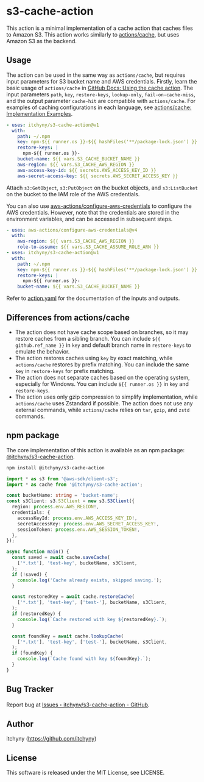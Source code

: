 # s3-cache-action
This action is a minimal implementation of a cache action that caches files to Amazon S3.
This action works similarly to [actions/cache](https://github.com/actions/cache), but uses Amazon S3 as the backend.

## Usage
The action can be used in the same way as `actions/cache`, but requires input parameters for S3 bucket name and AWS credentials.
Firstly, learn the basic usage of `actions/cache` in [GitHub Docs: Using the cache action](https://docs.github.com/en/actions/using-workflows/caching-dependencies-to-speed-up-workflows#using-the-cache-action).
The input parameters `path`, `key`, `restore-keys`, `lookup-only`, `fail-on-cache-miss`, and the output parameter `cache-hit` are compatible with `actions/cache`.
For examples of caching configurations in each language, see [actions/cache: Implementation Examples](https://github.com/actions/cache#implementation-examples).

```yaml
- uses: itchyny/s3-cache-action@v1
  with:
    path: ~/.npm
    key: npm-${{ runner.os }}-${{ hashFiles('**/package-lock.json') }}
    restore-keys: |
      npm-${{ runner.os }}-
    bucket-name: ${{ vars.S3_CACHE_BUCKET_NAME }}
    aws-region: ${{ vars.S3_CACHE_AWS_REGION }}
    aws-access-key-id: ${{ secrets.AWS_ACCESS_KEY_ID }}
    aws-secret-access-key: ${{ secrets.AWS_SECRET_ACCESS_KEY }}
```

Attach `s3:GetObject`, `s3:PutObject` on the bucket objects, and `s3:ListBucket` on the bucket to the IAM role of the AWS credentials.

You can also use [aws-actions/configure-aws-credentials](https://github.com/aws-actions/configure-aws-credentials) to configure the AWS credentials.
However, note that the credentials are stored in the environment variables, and can be accessed in subsequent steps.

```yaml
- uses: aws-actions/configure-aws-credentials@v4
  with:
    aws-region: ${{ vars.S3_CACHE_AWS_REGION }}
    role-to-assume: ${{ vars.S3_CACHE_ASSUME_ROLE_ARN }}
- uses: itchyny/s3-cache-action@v1
  with:
    path: ~/.npm
    key: npm-${{ runner.os }}-${{ hashFiles('**/package-lock.json') }}
    restore-keys: |
      npm-${{ runner.os }}-
    bucket-name: ${{ vars.S3_CACHE_BUCKET_NAME }}
```

Refer to [action.yaml](https://github.com/itchyny/s3-cache-action/blob/main/action.yaml) for the documentation of the inputs and outputs.

## Differences from actions/cache

- The action does not have cache scope based on branches, so it may restore caches from a sibling branch.
  You can include `${{ github.ref_name }}` in `key` and default branch name in `restore-keys` to emulate the behavior.
- The action restores caches using `key` by exact matching, while `actions/cache` restores by prefix matching.
  You can include the same `key` in `restore-keys` for prefix matching.
- The action does not separate caches based on the operating system, especially for Windows.
  You can include `${{ runner.os }}` in `key` and `restore-keys`.
- The action uses only gzip compression to simplify implementation, while `actions/cache` uses Zstandard if possible.
  The action does not use any external commands, while `actions/cache` relies on `tar`, `gzip`, and `zstd` commands.

## npm package
The core implementation of this action is available as an npm package:
[@itchyny/s3-cache-action](https://www.npmjs.com/package/@itchyny/s3-cache-action).

```sh
npm install @itchyny/s3-cache-action
```
```typescript
import * as s3 from '@aws-sdk/client-s3';
import * as cache from '@itchyny/s3-cache-action';

const bucketName: string = 'bucket-name';
const s3Client: s3.S3Client = new s3.S3Client({
  region: process.env.AWS_REGION!,
  credentials: {
    accessKeyId: process.env.AWS_ACCESS_KEY_ID!,
    secretAccessKey: process.env.AWS_SECRET_ACCESS_KEY!,
    sessionToken: process.env.AWS_SESSION_TOKEN!,
  },
});

async function main() {
  const saved = await cache.saveCache(
    ['*.txt'], 'test-key', bucketName, s3Client,
  );
  if (!saved) {
    console.log('Cache already exists, skipped saving.');
  }

  const restoredKey = await cache.restoreCache(
    ['*.txt'], 'test-key', ['test-'], bucketName, s3Client,
  );
  if (restoredKey) {
    console.log(`Cache restored with key ${restoredKey}.`);
  }

  const foundKey = await cache.lookupCache(
    ['*.txt'], 'test-key', ['test-'], bucketName, s3Client,
  );
  if (foundKey) {
    console.log(`Cache found with key ${foundKey}.`);
  }
}
```

## Bug Tracker
Report bug at [Issues・itchyny/s3-cache-action - GitHub](https://github.com/itchyny/s3-cache-action/issues).

## Author
itchyny (<https://github.com/itchyny>)

## License
This software is released under the MIT License, see LICENSE.
